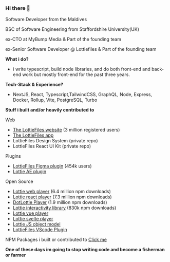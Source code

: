 ### Hi there 👋

Software Developer from the Maldives

BSC of Software Engineering from Staffordshire University(UK)

ex-CTO at MyBump Media & Part of the founding team

ex-Senior Software Developer @ Lottiefiles & Part of the founding team

**What i do?**

- i write typescript, build node libraries, and do both front-end and back-end work but mostly front-end for the past three years.

**Tech-Stack & Experience?**
- NextJS, React, Typescript,TailwindCSS, GraphQL, Node, Express, Docker, Rollup, Vite, PostgreSQL, Turbo

**Stuff i built and/or heavily contributed to**

Web 

- [The LottieFiles website](https://lottiefiles.com/) (3 million registered users)
- [The LottieFiles app](https://app.lottiefiles.com/)
- LottieFiles Design System (private repo)
- LottieFiles React UI Kit (private repo)
  
Plugins

- [LottieFiles Figma plugin](figma.com/community/plugin/809860933081065308/lottiefiles) (454k users)
- [Lottie AE plugin](https://exchange.adobe.com/apps/cc/103642/lottiefiles-for-after-effects)
  
Open Source
- [Lottie web player](https://github.com/LottieFiles/lottie-player) (6.4 million npm downloads)
- [Lottie react player](https://www.npmjs.com/package/@lottiefiles/react-lottie-player) (7.3 million npm downloads)
- [DotLottie Player](https://github.com/dotlottie/player-component) (1.9 million npm downloads)
- [Lottie interactivity library](https://github.com/LottieFiles/lottie-interactivity) (830k npm downloads)
- [Lottie vue player](https://www.npmjs.com/package/@lottiefiles/vue-lottie-player)
- [Lottie svelte player](https://www.npmjs.com/package/@lottiefiles/svelte-lottie-player)
- [Lottie JS object model](https://github.com/LottieFiles/lottie-js)
- [LottieFiles VScode Plugin](https://lottiefiles.com/plugins/visual-studio-code)

NPM Packages i built or contributed to [Click me](https://www.npmjs.com/~karamalie)

**One of these days im going to stop writing code and become a fisherman or farmer**
